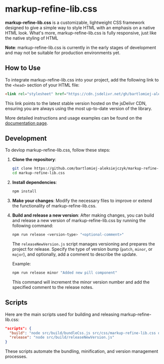 # markup-refine-lib.css

**markup-refine-lib.css** is a customizable, lightweight CSS framework designed to give a simple way to style HTML with an emphasis on a native HTML look. What's more, markup-refine-lib.css is fully responsive, just like the native styling of HTML

**Note**: markup-refine-lib.css is currently in the early stages of development and may not be suitable for production environments yet.

## How to Use

To integrate markup-refine-lib.css into your project, add the following link to the `<head>` section of your HTML file:

```html
<link rel="stylesheet" href="https://cdn.jsdelivr.net/gh/bartlomiej-aleksiejczyk/markup-refine-lib.css@0.9.2/dist/markup-refine-lib.min.css" />
```

This link points to the latest stable version hosted on the jsDelivr CDN, ensuring you are always using the most up-to-date version of the library.

More detailed instructions and usage examples can be found on the [documentation page](https://bartlomiej-aleksiejczyk.github.io/markup-refine-lib.css/).

## Development

To devlop markup-refine-lib.css, follow these steps:

1. **Clone the repository**:

   ```bash
   git clone https://github.com/bartlomiej-aleksiejczyk/markup-refine-lib.css.git
   cd markup-refine-lib.css
   ```

2. **Install dependencies**:

   ```bash
   npm install
   ```

3. **Make your changes**: Modify the necessary files to improve or extend the functionality of markup-refine-lib.css.

4. **Build and release a new version**: After making changes, you can build and release a new version of markup-refine-lib.css by running the following command:

   ```bash
   npm run release <version-type> "<optional-comment>"
   ```

   The `releaseNewVersion.js` script manages versioning and prepares the project for release. Specify the type of version bump (`patch`, `minor`, or `major`), and optionally, add a comment to describe the update.

   Example:

   ```bash
   npm run release minor "Added new pill component"
   ```

   This command will increment the minor version number and add the specified comment to the release notes.

## Scripts

Here are the main scripts used for building and releasing markup-refine-lib.css:

```json
"scripts": {
  "build": "node src/build/bundleCss.js src/css/markup-refine-lib.css dist/markup-refine-lib.min.css true",
  "release": "node src/build/releaseNewVersion.js"
}
```

These scripts automate the bundling, minification, and version management processes.
